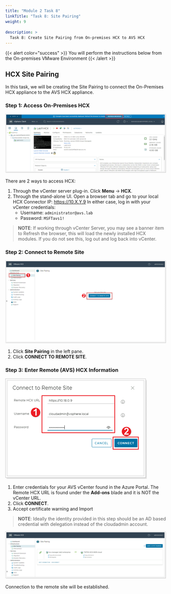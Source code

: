 ```yaml
---
title: "Module 2 Task 8"
linkTitle: "Task 8: Site Pairing"
weight: 9

description: >
  Task 8: Create Site Pairing from On-premises HCX to AVS HCX
---
```


{{< alert color="success" >}}
You will perform the instructions below from the On-premises VMware Environment
{{< /alert >}}

## **HCX Site Pairing**

In this task, we will be creating the Site Pairing to connect the On-Premises HCX appliance to the AVS HCX appliance.

### Step 1: Access On-Premises HCX

![Refrehs On-Premises vCenter UI to load HCX plugin](Mod2Task8Pic1.png)

There are 2 ways to access HCX:
1. Through the vCenter server plug-in. Click **Menu** -> **HCX**.
1. Through the stand-alone UI. Open a browser tab and go to your local HCX Connector IP: <https://10.X.Y.9>
In either case, log in with your vCenter credentials:
    * Username: `administrator@avs.lab`
    * Password: `MSFTavs1!`

> **NOTE**: If working through vCenter Server, you may see a banner item to Refresh the browser, this will load the newly installed HCX modules. If you do not see this, log out and log back into vCenter.

### Step 2: Connect to Remote Site

![Connect to remote site](Mod2Task8Pic2.png)

1. Click **Site Pairing** in the left pane.
1. Click **CONNECT TO REMOTE SITE**.

### Step 3: Enter Remote (AVS) HCX Information

![Remote site configuration wizard](Mod2Task8Pic3.png)

1. Enter credentials for your AVS vCenter found in the Azure Portal. The Remote HCX URL is found under the **Add-ons** blade and it is NOT the vCenter URL.
1. Click **CONNECT**.
1. Accept certificate warning and Import

> **NOTE**: Ideally the identity provided in this step should be an AD based credential with delegation instead of the cloudadmin account.

![Established site pairing](Mod2Task8Pic4.png)

Connection to the remote site will be established.


